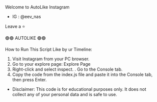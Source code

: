 Welcome to AutoLike Instagram
- IG : @eev_nas

Leave a ⭐

🟢🟢 AUTOLIKE 🟢🟢

How to Run This Script
Like by ur Timeline:
1. Visit Instagram from your PC browser.
2. Go to your explore page: Explore Page
3. Right-click and select inspect.
. Go to the Console tab.
5. Copy the code from the index.js file and paste it into the Console tab, then press Enter.

- Disclaimer: This code is for educational purposes only. It does not collect any of your personal data and is safe to use.
